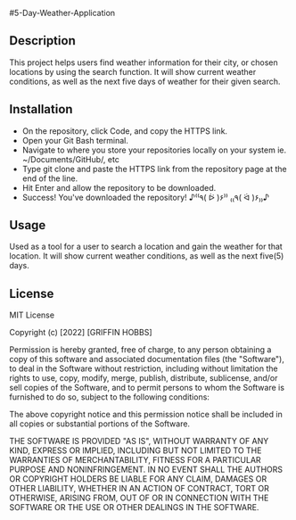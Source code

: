 #5-Day-Weather-Application

## Description

This project helps users find weather information for their city, or chosen locations by using the search function. It will show current weather conditions, as well as the next five days of weather for their given search.

## Installation

- On the repository, click Code, and copy the HTTPS link.
- Open your Git Bash terminal.
- Navigate to where you store your repositories locally on your system ie. ~/Documents/GitHub/, etc
- Type git clone and paste the HTTPS link from the repository page at the end of the line.
- Hit Enter and allow the repository to be downloaded.
- Success! You've downloaded the repository! ♪⁽⁽٩( ᐖ )۶⁾⁾ ₍₍٩( ᐛ )۶₎₎♪

## Usage

Used as a tool for a user to search a location and gain the weather for that location. It will show current weather conditions, as well as the next five(5) days.

## License

MIT License

Copyright (c) [2022] [GRIFFIN HOBBS]

Permission is hereby granted, free of charge, to any person obtaining a copy of this software and associated documentation files (the "Software"), to deal in the Software without restriction, including without limitation the rights to use, copy, modify, merge, publish, distribute, sublicense, and/or sell copies of the Software, and to permit persons to whom the Software is furnished to do so, subject to the following conditions:

The above copyright notice and this permission notice shall be included in all copies or substantial portions of the Software.

THE SOFTWARE IS PROVIDED "AS IS", WITHOUT WARRANTY OF ANY KIND, EXPRESS OR IMPLIED, INCLUDING BUT NOT LIMITED TO THE WARRANTIES OF MERCHANTABILITY, FITNESS FOR A PARTICULAR PURPOSE AND NONINFRINGEMENT. IN NO EVENT SHALL THE AUTHORS OR COPYRIGHT HOLDERS BE LIABLE FOR ANY CLAIM, DAMAGES OR OTHER LIABILITY, WHETHER IN AN ACTION OF CONTRACT, TORT OR OTHERWISE, ARISING FROM, OUT OF OR IN CONNECTION WITH THE SOFTWARE OR THE USE OR OTHER DEALINGS IN THE SOFTWARE.
